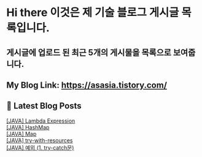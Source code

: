 # Hi there 이것은 제 기술 블로그 게시글 목록입니다.
## 게시글에 업로드 된 최근 5개의 게시물을 목록으로 보여줍니다.

## My Blog Link: https://asasia.tistory.com/

## 📕 Latest Blog Posts

<a href=https://asasia.tistory.com/56>[JAVA] Lambda Expression</a></br><a href=https://asasia.tistory.com/55>[JAVA] HashMap</a></br><a href=https://asasia.tistory.com/54>[JAVA] Map</a></br><a href=https://asasia.tistory.com/53>[JAVA] try-with-resources</a></br><a href=https://asasia.tistory.com/52>[JAVA] 예외 (1. try-catch문)</a></br>